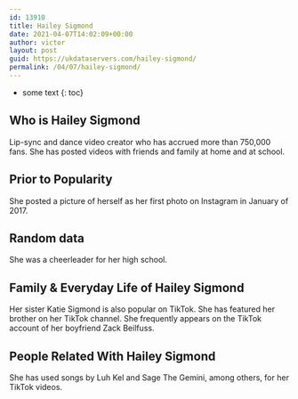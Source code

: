 ```yaml
---
id: 13910
title: Hailey Sigmond
date: 2021-04-07T14:02:09+00:00
author: victor
layout: post
guid: https://ukdataservers.com/hailey-sigmond/
permalink: /04/07/hailey-sigmond/
---
```


* some text
{: toc}


## Who is Hailey Sigmond



Lip-sync and dance video creator who has accrued more than 750,000 fans. She has posted videos with friends and family at home and at school.

                
                
                
## Prior to Popularity



She posted a picture of herself as her first photo on Instagram in January of 2017.

                
                
                
## Random data



She was a cheerleader for her high school.

                
                
                
## Family & Everyday Life of Hailey Sigmond



Her sister Katie Sigmond is also popular on TikTok. She has featured her brother on her TikTok channel. She frequently appears on the TikTok account of her boyfriend Zack Beilfuss.

                
                
                
## People Related With Hailey Sigmond



She has used songs by Luh Kel and Sage The Gemini, among others, for her TikTok videos.

                
              
            
          
          
          